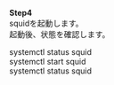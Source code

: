 **Step4**  
squidを起動します。  
起動後、状態を確認します。  

systemctl status squid  
systemctl start squid  
systemctl status squid  
